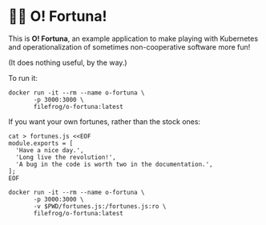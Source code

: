 🥠🔮 O! Fortuna!
================

This is **O! Fortuna**, an example application to make playing
with Kubernetes and operationalization of sometimes
non-cooperative software more fun!

(It does nothing useful, by the way.)

To run it:

    docker run -it --rm --name o-fortuna \
           -p 3000:3000 \
           filefrog/o-fortuna:latest

If you want your own fortunes, rather than the stock ones:

    cat > fortunes.js <<EOF
    module.exports = [
      'Have a nice day.',
      'Long live the revolution!',
      'A bug in the code is worth two in the documentation.',
    ];
    EOF

    docker run -it --rm --name o-fortuna \
           -p 3000:3000 \
           -v $PWD/fortunes.js:/fortunes.js:ro \
           filefrog/o-fortuna:latest
